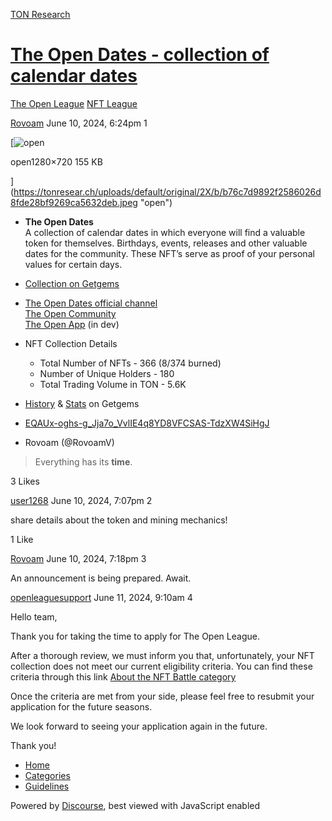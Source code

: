 [TON Research](/)

# [The Open Dates - collection of calendar dates](/t/the-open-dates-collection-of-calendar-dates/24462)

[The Open League](/c/the-open-league/nft-battle/62)  [NFT League](/c/the-open-league/nft-battle/62) 

    

[Rovoam](https://tonresear.ch/u/Rovoam)   June 10, 2024, 6:24pm  1

[![open](https://tonresear.ch/uploads/default/optimized/2X/b/b76c7d9892f2586026d8fde28bf9269ca5632deb_2_690x388.jpeg)

open1280×720 155 KB

](https://tonresear.ch/uploads/default/original/2X/b/b76c7d9892f2586026d8fde28bf9269ca5632deb.jpeg "open")

*   **The Open Dates**  
    A collection of calendar dates in which everyone will find a valuable token for themselves. Birthdays, events, releases and other valuable dates for the community. These NFT’s serve as proof of your personal values for certain days.
    
*   [Collection on Getgems](https://getgems.io/dates)
    
*   [The Open Dates official channel](https://t.me/theopendates)  
    [The Open Community](https://t.me/theopencommunity)  
    [The Open App](https://t.me/theopenapp_bot) (in dev)
    
*   NFT Collection Details
    
    *   Total Number of NFTs - 366 (8/374 burned)
    *   Number of Unique Holders - 180
    *   Total Trading Volume in TON - 5.6K
*   [History](https://getgems.io/dates#activity) & [Stats](https://getgems.io/dates#stats) on Getgems
    
*   [EQAUx-oghs-g\_Jja7o\_VvlIE4q8YD8VFCSAS-TdzXW4SiHgJ](https://tonviewer.com/EQAUx-oghs-g_Jja7o_VvlIE4q8YD8VFCSAS-TdzXW4SiHgJ?section=overview)
    
*   Rovoam (@RovoamV)
    

> Everything has its **time**.

  3 Likes

[user1268](https://tonresear.ch/u/user1268) June 10, 2024, 7:07pm  2

share details about the token and mining mechanics!

  1 Like

[Rovoam](https://tonresear.ch/u/Rovoam) June 10, 2024, 7:18pm  3

An announcement is being prepared. Await.

 

[openleaguesupport](https://tonresear.ch/u/openleaguesupport) June 11, 2024, 9:10am  4

Hello team,

Thank you for taking the time to apply for The Open League.

After a thorough review, we must inform you that, unfortunately, your NFT collection does not meet our current eligibility criteria. You can find these criteria through this link [About the NFT Battle category](https://tonresear.ch/t/about-the-nft-battle-category/20070)

Once the criteria are met from your side, please feel free to resubmit your application for the future seasons.

We look forward to seeing your application again in the future.

Thank you!

 

*   [Home](/)
*   [Categories](/categories)
*   [Guidelines](/guidelines)

Powered by [Discourse](https://www.discourse.org), best viewed with JavaScript enabled